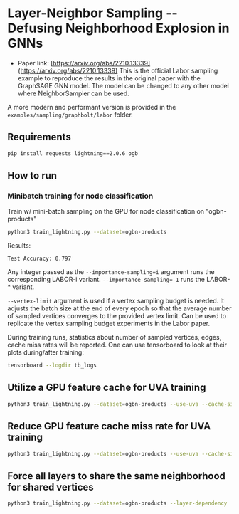 Layer-Neighbor Sampling -- Defusing Neighborhood Explosion in GNNs
============

- Paper link: [https://arxiv.org/abs/2210.13339](https://arxiv.org/abs/2210.13339)
This is the official Labor sampling example to reproduce the results in the original
paper with the GraphSAGE GNN model. The model can be changed to any other model where
NeighborSampler can be used.

A more modern and performant version is provided in the
`examples/sampling/graphbolt/labor` folder.

Requirements
------------

```bash
pip install requests lightning==2.0.6 ogb
```

How to run
-------

### Minibatch training for node classification

Train w/ mini-batch sampling on the GPU for node classification on "ogbn-products"

```bash
python3 train_lightning.py --dataset=ogbn-products
```

Results:
```
Test Accuracy: 0.797
```

Any integer passed as the `--importance-sampling=i` argument runs the corresponding
LABOR-i variant. `--importance-sampling=-1` runs the LABOR-* variant.

`--vertex-limit` argument is used if a vertex sampling budget is needed. It adjusts
the batch size at the end of every epoch so that the average number of sampled vertices
converges to the provided vertex limit. Can be used to replicate the vertex sampling
budget experiments in the Labor paper.

During training runs, statistics about number of sampled vertices, edges,
cache miss rates will be reported. One can use tensorboard to look at their plots
during/after training:

```bash
tensorboard --logdir tb_logs
```

## Utilize a GPU feature cache for UVA training

```bash
python3 train_lightning.py --dataset=ogbn-products --use-uva --cache-size=500000
```

## Reduce GPU feature cache miss rate for UVA training

```bash
python3 train_lightning.py --dataset=ogbn-products --use-uva --cache-size=500000 --batch-dependency=64
```

## Force all layers to share the same neighborhood for shared vertices

```bash
python3 train_lightning.py --dataset=ogbn-products --layer-dependency
```